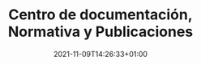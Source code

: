 ---
title: "Centro de documentación, Normativa y Publicaciones"
icon: "fas fa-book"
section_img: "./images/notebook-g0e8eff8dc_1920.jpeg"
date: 2021-11-09T14:26:33+01:00
type: normativa-y-centro-de-documentacion
url: "/tu-administracion/normativa/"
layout: "single"
weight: 9
---